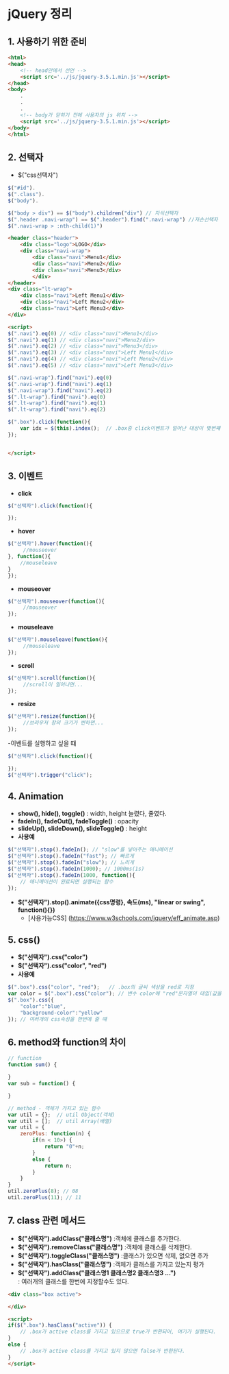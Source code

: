 # jQuery 정리
## 1. 사용하기 위한 준비
```html
<html>
<head>
	<!-- head안에서 선언 -->
	<script src='../js/jquery-3.5.1.min.js'></script>
</head>
<body>
	.
	.
	.
	<!-- body가 닫히기 전에 사용자의 js 위치 -->
	<script src='../js/jquery-3.5.1.min.js'></script>
</body>
</html>
```

## 2. 선택자
- $("css선택자")
```js
$("#id").
$(".class").
$("body").

$("body > div") == $("body").children("div") // 자식선택자
$(".header .navi-wrap") == $(".header").find(".navi-wrap") //자손선택자
$(".navi-wrap > :nth-child(1)")
```

```html
<header class="header">
	<div class="logo">LOGO</div>
	<div class="navi-wrap">
		<div class="navi">Menu1</div>
		<div class="navi">Menu2</div>
		<div class="navi">Menu3</div>
		</div>
</header>
<div class="lt-wrap">
	<div class="navi">Left Menu1</div>
	<div class="navi">Left Menu2</div>
	<div class="navi">Left Menu3</div>
</div>	

<script>
$(".navi").eq(0) // <div class="navi">Menu1</div>
$(".navi").eq(1) // <div class="navi">Menu2/div>
$(".navi").eq(2) // <div class="navi">Menu3</div>
$(".navi").eq(3) // <div class="navi">Left Menu1</div>
$(".navi").eq(4) // <div class="navi">Left Menu2</div>
$(".navi").eq(5) // <div class="navi">Left Menu3</div>

$(".navi-wrap").find("navi").eq(0)
$(".navi-wrap").find("navi").eq(1)
$(".navi-wrap").find("navi").eq(2)
$(".lt-wrap").find("navi").eq(0)
$(".lt-wrap").find("navi").eq(1)
$(".lt-wrap").find("navi").eq(2)

$(".box").click(function(){
	var idx = $(this).index();  // .box중 click이벤트가 일어난 대상이 몇번쨰 eq인지 index값을 리턴한다.
});


</script>
```

## 3. 이벤트
- **click**
```js
$("선택자").click(function(){

});
```

- **hover**
```js
$("선택자").hover(function(){
	 //mouseover
}, function(){
	//mouseleave
}
});
```

- **mouseover**
```js
$("선택자").mouseover(function(){
	 //mouseover
});
```

- **mouseleave**
```js
$("선택자").mouseleave(function(){
	 //mouseleave
});
```

- **scroll**
```js
$("선택자").scroll(function(){
	 //scroll이 일어나면...
});
```

- **resize**
```js
$("선택자").resize(function(){
	 //브라우저 창의 크기가 변하면...
});
```

-이벤트를 실행하고 싶을 떄
```js
$("선택자").click(function(){

});
$("선택자").trigger("click");
```

## 4. Animation
- **show(), hide(), toggle()** : width, height 늘렸다, 줄였다.
- **fadeIn(), fadeOut(), fadeToggle()** : opacity
- **slideUp(), slideDown(), slideToggle()** : height
- **사용예**
``` js
$("선택자").stop().fadeIn(); // "slow"를 넣어주는 애니메이션
$("선택자").stop().fadeIn("fast"); // 빠르게
$("선택자").stop().fadeIn("slow"); // 느리게
$("선택자").stop().fadeIn(1000); // 1000ms(1s)
$("선택자").stop().fadeIn(1000, function(){
	// 애니메이션이 완료되면 실행되는 함수
}); 
```
- **$("선택자").stop().animate({css명령}, 속도(ms), "linear or swing", function(){})**
	* [사용가능CSS] (https://www.w3schools.com/jquery/eff_animate.asp)

## 5. css()
- **$("선택자").css("color")**
- **$("선택자").css("color", "red")**
- **사용예**
```js
$(".box").css("color", "red");   // .box의 글씨 색상을 red로 지정
var color = $(".box").css("color"); // 변수 color에 "red"문자열이 대입(값을 가져옴)
$(".box").css({
	"color":"blue",
	"background-color":"yellow"
}); // 여러개의 css속성을 한번에 줄 떄
```
## 6. method와 function의 차이
```js
// function
function sum() {

}
var sub = function() {

}

// method - 객체가 가지고 있는 함수
var util = {};  // util Object(객체)
var util = [];  // util Array(배열)
var util = {
	zeroPlus: function(n) {
		if(n < 10>) {
			return "0"+n;
		}
		else {
			return n;
		}
	}
}
util.zeroPlus(8); // 08
util.zeroPlus(11); // 11
```

## 7. class 관련 메서드
- **$("선택자").addClass("클래스명")**		:객체에 클래스를 추가한다.
- **$("선택자").removeClass("클래스명")** :객체에 클래스를 삭제한다.
- **$("선택자").toggleClass("클래스명")** :클래스가 있으면 삭제, 없으면 추가
- **$("선택자").hasClass("클래스명")**    :객체가 클래스를 가지고 있는지 평가
- **$("선택자").addClass("클래스명1 클래스명2 클래스명3 ...")**   
    : 여러개의 클래스를 한번에 지정할수도 있다.
```html
<div class="box active">

</div>

<script>
if($(".box").hasClass("active")) {
	// .box가 active class를 가지고 있으므로 true가 반환되어, 여기가 실행된다.
}
else {
	// .box가 active class를 가지고 있지 않으면 false가 반환된다.
}
</script>
```